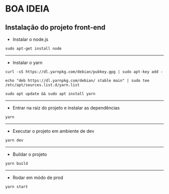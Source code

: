 # **BOA IDEIA**

## Instalação do projeto front-end

* Instalar o node.js

`sudo apt-get install node`

---

* Instalar o yarn

`curl -sS https://dl.yarnpkg.com/debian/pubkey.gpg | sudo apt-key add -`

`echo "deb https://dl.yarnpkg.com/debian/ stable main" | sudo tee /etc/apt/sources.list.d/yarn.list`

`sudo apt update && sudo apt install yarn`

---

* Entrar na raiz do projeto e instalar as dependências

`yarn`

---

* Executar o projeto em ambiente de dev

`yarn dev`

---

* Buildar o projeto

`yarn build`

---

* Rodar em módo de prod

`yarn start`